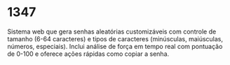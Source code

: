 # 1347
Sistema web que gera senhas aleatórias customizáveis com controle de tamanho (6-64 caracteres) e tipos de caracteres (minúsculas, maiúsculas, números, especiais). Inclui análise de força em tempo real com pontuação de 0-100 e oferece ações rápidas como copiar a senha.
